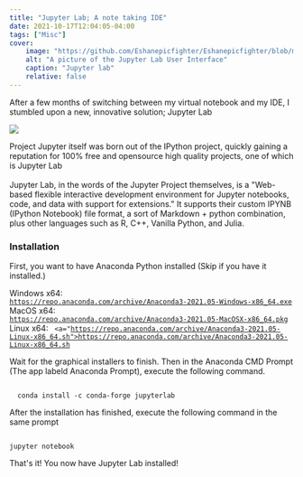 ```yaml
---
title: "Jupyter Lab; A note taking IDE"
date: 2021-10-17T12:04:05-04:00
tags: ["Misc"]
cover:
    image: "https://github.com/Eshanepicfighter/Eshanepicfighter/blob/main/content/posts/jupyterlab.png?raw=true"
    alt: "A picture of the Jupyter Lab User Interface"
    caption: "Jupyter lab"
    relative: false 
---
```


After a few months of switching between my virtual notebook and my IDE, I stumbled upon a new, innovative solution; Jupyter Lab

<img src="https://github.com/Eshanepicfighter/Eshanepicfighter/blob/main/content/posts/jupyterlab.png?raw=true"></img>

Project Jupyter itself was born out of the IPython project, quickly gaining a reputation for 100% free and opensource high quality projects, one of which is Jupyter Lab
<br>
<br>
Jupyter Lab, in the words of the Jupyter Project themselves, is a "Web-based flexible interactive development environment for Jupyter notebooks, code, and data with support for extensions." It supports their custom IPYNB (IPython Notebook) file format, a sort of Markdown + python combination, plus other languages such as R, C++, Vanilla Python, and Julia.

### Installation

First, you want to have Anaconda Python installed (Skip if you have it installed.)

Windows x64:
<code>
  <a href="https://repo.anaconda.com/archive/Anaconda3-2021.05-Windows-x86_64.exe">https://repo.anaconda.com/archive/Anaconda3-2021.05-Windows-x86_64.exe</a>
</code>
MacOS x64:
<code>
 <a href="https://repo.anaconda.com/archive/Anaconda3-2021.05-MacOSX-x86_64.pkg">https://repo.anaconda.com/archive/Anaconda3-2021.05-MacOSX-x86_64.pkg<a>
</code>
Linux x64:
<code>
 <a="https://repo.anaconda.com/archive/Anaconda3-2021.05-Linux-x86_64.sh">https://repo.anaconda.com/archive/Anaconda3-2021.05-Linux-x86_64.sh</a>
</code>
   
Wait for the graphical installers to finish. Then in the Anaconda CMD Prompt (The app labeld Anaconda Prompt), execute the following command.

   
<code>
  conda install -c conda-forge jupyterlab
</code>
   
After the installation has finished, execute the following command in the same prompt
   
<code>
jupyter notebook
</code>
   
That's it! You now have Jupyter Lab installed!
   
